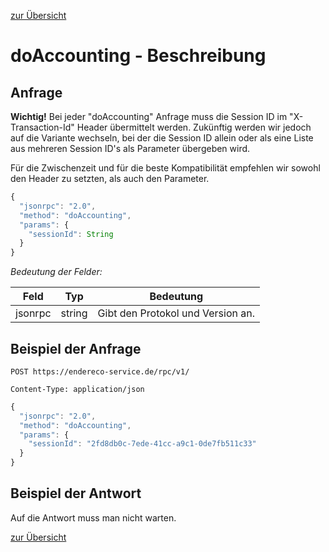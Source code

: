 [zur Übersicht](../readme.md)

# doAccounting - Beschreibung

## Anfrage

**Wichtig!** Bei jeder "doAccounting" Anfrage muss die Session ID im "X-Transaction-Id" Header übermittelt werden. Zukünftig werden wir 
jedoch auf die Variante wechseln, bei der die Session ID allein oder als eine Liste aus mehreren Session ID's als Parameter
übergeben wird.

Für die Zwischenzeit und für die beste Kompatibilität empfehlen wir sowohl den Header zu setzten, als auch den Parameter.

```javascript
{
  "jsonrpc": "2.0",
  "method": "doAccounting",
  "params": {
    "sessionId": String
  }
}
```

*Bedeutung der Felder:*

| Feld | Typ | Bedeutung |
| ---- | --- | --------- |
| jsonrpc | string | Gibt den Protokol und Version an. |

## Beispiel der Anfrage

```
POST https://endereco-service.de/rpc/v1/

Content-Type: application/json
```

```javascript
{
  "jsonrpc": "2.0",
  "method": "doAccounting", 
  "params": {
    "sessionId": "2fd8db0c-7ede-41cc-a9c1-0de7fb511c33"
  }
}
```

## Beispiel der Antwort

Auf die Antwort muss man nicht warten.

[zur Übersicht](../readme.md)
